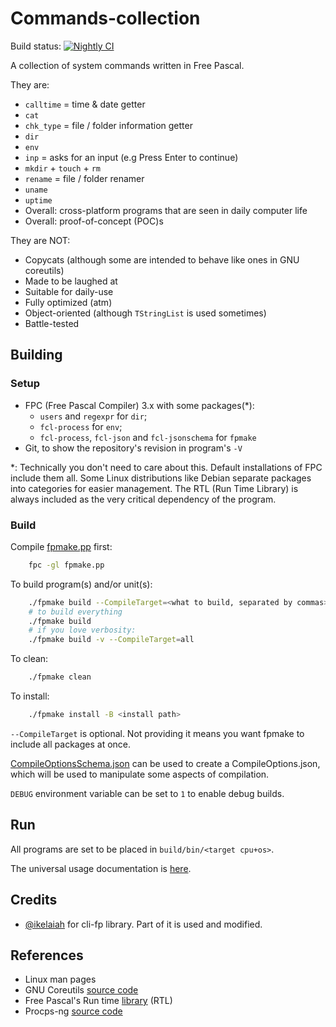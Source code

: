 # Commands-collection

Build status:
[![Nightly CI](https://github.com/lebao3105/Commands-collection/actions/workflows/nightly.yml/badge.svg)](https://github.com/lebao3105/Commands-collection/actions/workflows/nightly.yml)

A collection of system commands written in Free Pascal.

They are:

* `calltime` = time & date getter
* `cat`
* `chk_type` = file / folder information getter
* `dir`
* `env`
* `inp` = asks for an input (e.g Press Enter to continue)
* `mkdir` + `touch` + `rm`
* `rename` = file / folder renamer
* `uname`
* `uptime`
* Overall: cross-platform programs that are seen in daily computer life
* Overall: proof-of-concept (POC)s

They are NOT:

* Copycats (although some are intended to behave like ones in GNU coreutils)
* Made to be laughed at
* Suitable for daily-use
* Fully optimized (atm)
* Object-oriented (although `TStringList` is used sometimes)
* Battle-tested

## Building

### Setup

* FPC (Free Pascal Compiler) 3.x with some packages(\*):
    * `users` and `regexpr` for `dir`;
    * `fcl-process` for `env`;
    * `fcl-process`, `fcl-json` and `fcl-jsonschema` for `fpmake`
* Git, to show the repository's revision in program's `-V`

\*: Technically you don't need to care about this. Default installations of FPC include them all.
Some Linux distributions like Debian separate packages into categories for easier management.
The RTL (Run Time Library) is always included as the very critical dependency of the program.

### Build

Compile [fpmake.pp](fpmake.pp) first:
```bash
    fpc -gl fpmake.pp
```

To build program(s) and/or unit(s):

```bash
    ./fpmake build --CompileTarget=<what to build, separated by commas>
    # to build everything
    ./fpmake build
    # if you love verbosity:
    ./fpmake build -v --CompileTarget=all
```

To clean:

```bash
    ./fpmake clean
```

To install:

```bash
    ./fpmake install -B <install path>
```

`--CompileTarget` is optional. Not providing it means you want fpmake to include all packages at once.

[CompileOptionsSchema.json](CompileOptionsSchema.json) can be used to create a CompileOptions.json, which will be used to manipulate some aspects of compilation.

`DEBUG` environment variable can be set to `1` to enable debug builds.

## Run

All programs are set to be placed in `build/bin/<target cpu+os>`.

The universal usage documentation is [here](USAGE.md).

## Credits

* [@ikelaiah](https://github.com/ikelaiah) for cli-fp library. Part of it is used and modified.

## References

* Linux man pages
* GNU Coreutils [source code](https://github.com/coreutils/coreutils)
* Free Pascal's Run time [library](https://www.freepascal.org/docs-html/rtl/index.html) (RTL)
* Procps-ng [source code](https://gitlab.com/procps-ng/procps)